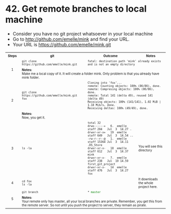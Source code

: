 # 42. Get remote branches to local machine
* Consider you have no git project whatsoever in your local machine
* Go to http://github.com/emelle/mink and find your URL.
* Your URL is https://github.com/emelle/mink.git


<table><tbody>
  <tr>
    <th><font size="1">Steps</font></th>	
    <th><font size="1">git</font></th>	    
    <th><font size="1">Outcome</font></th>	    
    <th><font size="1">Notes</font></th>	            
  </tr>
  <tr>
    <td align="center" rowspan="2"><font size="1">1</font></td>
    <td><font size="1"><code>git clone https://github.com/emelle/mink.git</code></font></td>
    <td colspan="2"><font size="1">
      <code>fatal: destination path 'mink' already exists and is not an empty directory</code>
    </font></td>
  </tr>
  <tr>
    <td colspan="3"><font size="1">
     <b>Notes:</b></br>
      Make me a local copy of it. It will create a folder mink. 
      Only problem is that you already have mink folder. 
    </font></td>            
  </tr>  
  <tr>
    <td align="center" rowspan="2"><font size="1">2</font></td>
    <td><font size="1"><code>git clone https://github.com/emelle/mink.git fox</code></font></td>
    <td colspan="2"><font size="1">
      <code>Cloning into 'fox'... </code></br>
      <code>remote: Counting objects: 100% (86/86), done.</code></br>
      <code>remote: Compresing objects: 100% (86/86), done.</code></br>
      <code>remote: Total 141 (delta 49), reused 141 (delta 49)</code></br>
      <code>Receiving objects: 100% (141/141), 1.02 MiB | 1.18 Mib/s, done.</code></br>
      <code>Receiving deltas: 100% (49/49), done.</code></br>      
    </font></td>
  </tr>  
  <tr>
    <td colspan="3"><font size="1">
     <b>Notes:</b></br>
     Now, you get it.</font></td>            
  </tr>    
  <tr>
    <td align="center"><font size="1">3</font></td>
    <td><font size="1"><code>ls -la </code></font></td>
    <td><font size="1">
      <code>total 32 </code></br>
      <code>drwx------+ &nbsp; 6.  emelle staff 204   Jul  3  14.27 .  </code></br>      
      <code>drwxr-xr-x+ &nbsp; 19  emelle staff 649   Jul  3  14.54 .. </code></br>            
      <code>-rw-r--r--@ &nbsp; 1.  emelle staff 15364 Jul  3  14.11 .DS_Store </code></br>
      <code>drwxr-xr-x- &nbsp; 18  emelle staff 612   Jul  3  14.37 mink  </code></br>      
      <code>drwxr-xr-x- &nbsp; 7.  emelle staff 238   Jul  19 14.59 first_git_project </code></br>            
      <code>drwxr-xr-x- &nbsp; 14  emelle staff 476   Jul  3  14.27 fox </code>
    </font></td>
    <td><font size="1"> You will see this directory</font></td>            
  </tr>
  <tr>
    <td align="center"><font size="1">4</font></td>
    <td><font size="1">
      <code>cd fox </code></br>
      <code>ls -la </code>      
    </font></td>
    <td><font size="1"></font></td>
    <td><font size="1"> It downloads the whole project here.</font></td>            
  </tr>
  <tr>
    <td align="center" rowspan="2"><font size="1">5</font></td>
    <td><font size="1"><code>git branch</font></code></font></td>
    <td colspan="2"><font size="1"><code>* <font color="green">master</font></code></font></td>
  </tr>
  <tr>
    <td colspan="3"><font size="1">
     <b>Notes:</b></br>
      Your remote only has master, all your local branches are private. 
      Remember, you get this from the remote server. 
      So not until you push the project to server, they remain as pirate.
     </font></td>            
  </tr>      
</tbody></table>

